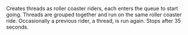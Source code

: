 Creates threads as roller coaster riders, each enters the queue to start going.
Threads are grouped together and run on the same roller coaster ride. Occasionally a previous rider, a thread, is run again.
Stops after 35 seconds.
